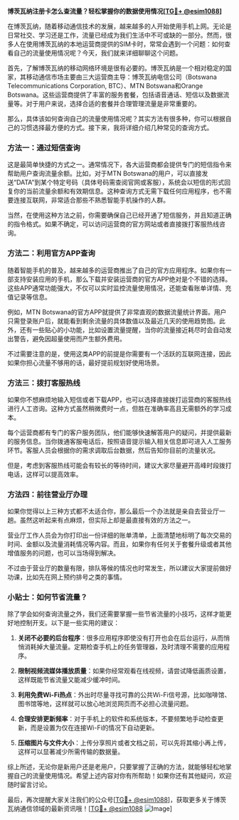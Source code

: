 **博茨瓦纳注册卡怎么查流量？轻松掌握你的数据使用情况[[TG💪+ @esim1088](https://t.me/s/esim1088)]**

在博茨瓦纳，随着移动通信技术的发展，越来越多的人开始使用手机上网。无论是日常社交、学习还是工作，流量已经成为我们生活中不可或缺的一部分。然而，很多人在使用博茨瓦纳的本地运营商提供的SIM卡时，常常会遇到一个问题：如何查看自己的流量使用情况呢？今天，我们就来详细聊聊这个问题。

首先，了解博茨瓦纳的移动网络环境是很有必要的。博茨瓦纳是一个相对稳定的国家，其移动通信市场主要由三大运营商主导：博茨瓦纳电信公司（Botswana Telecommunications Corporation, BTC）、MTN Botswana和Orange Botswana。这些运营商提供了丰富的服务套餐，包括语音通话、短信以及数据流量等。对于用户来说，选择合适的套餐并合理管理流量是非常重要的。

那么，具体该如何查询自己的流量使用情况呢？其实方法有很多种，你可以根据自己的习惯选择最方便的方式。接下来，我将详细介绍几种常见的查询方式。

### 方法一：通过短信查询

这是最简单快捷的方式之一。通常情况下，各大运营商都会提供专门的短信指令来帮助用户查询流量余额。比如，对于MTN Botswana的用户，可以直接发送“DATA”到某个特定号码（具体号码需查阅官网或客服），系统会以短信的形式回复你的当前流量余额和有效期信息。这种查询方式无需下载任何应用程序，也不需要连接互联网，非常适合那些不熟悉智能手机操作的人群。

当然，在使用这种方法之前，你需要确保自己已经开通了短信服务，并且知道正确的指令格式。如果不确定，可以访问运营商的官方网站或者直接拨打客服热线咨询。

### 方法二：利用官方APP查询

随着智能手机的普及，越来越多的运营商推出了自己的官方应用程序。如果你有一部支持安装应用的手机，那么下载并安装运营商的官方APP绝对是个不错的选择。这些APP通常功能强大，不仅可以实时监控流量使用情况，还能查看账单详情、充值记录等信息。

例如，MTN Botswana的官方APP就提供了非常直观的数据流量统计界面。用户只需登录账户后，就能看到剩余流量的具体数值以及最近几天的使用趋势图。此外，还有一些贴心的小功能，比如设置流量提醒，当你的流量接近耗尽时会自动发出警告，避免因超量使用而产生额外费用。

不过需要注意的是，使用这类APP的前提是你需要有一个活跃的互联网连接，因此如果你担心流量不够用的话，最好提前规划好使用场景。

### 方法三：拨打客服热线

如果你不想麻烦地输入短信或者下载APP，也可以选择直接拨打运营商的客服热线进行人工咨询。这种方式虽然稍微费时一点，但胜在准确率高且无需额外的学习成本。

每个运营商都有专门的客户服务团队，他们能够快速解答用户的疑问，并提供最新的服务信息。当你拨通客服电话后，按照语音提示输入相关信息即可进入人工服务环节。客服人员会根据你的需求调取后台数据，然后告知你目前的流量状况。

但是，考虑到客服热线可能会有较长的等待时间，建议大家尽量避开高峰时段拨打电话，这样可以提高效率。

### 方法四：前往营业厅办理

如果你觉得以上三种方式都不太适合你，那么最后一个办法就是亲自去营业厅一趟。虽然这听起来有点麻烦，但实际上却是最直接有效的方法之一。

营业厅工作人员会为你打印出一份详细的账单清单，上面清楚地标明了每次交易的时间、金额以及流量消耗情况等内容。而且，如果你有任何关于套餐升级或者其他增值服务的问题，也可以当场得到解决。

不过由于营业厅的数量有限，排队等候的情况也时常发生，所以建议大家提前做好功课，比如先在网上预约排号之类的事情。

### 小贴士：如何节省流量？

除了学会如何查询流量之外，我们还需要掌握一些节省流量的小技巧，这样才能更好地控制开支。以下是一些实用的建议：

1. **关闭不必要的后台程序**：很多应用程序即使没有打开也会在后台运行，从而悄悄消耗掉大量流量。定期检查手机上的任务管理器，及时清理不需要的应用程序。

2. **限制视频流媒体播放质量**：如果你经常观看在线视频，请尝试降低画质设置，这样既能节省流量又能减少缓冲时间。

3. **利用免费Wi-Fi热点**：外出时尽量寻找可靠的公共Wi-Fi信号源，比如咖啡馆、图书馆等地，这样就可以放心地浏览网页而不必担心流量问题。

4. **合理安排更新频率**：对于手机上的软件和系统版本，不要频繁地手动检查更新，而是设置为仅在连接Wi-Fi的情况下自动更新。

5. **压缩图片与文件大小**：上传分享照片或者文档之前，可以先将其缩小再上传，这样可以显著减少所需传输的数据量。

综上所述，无论你是新用户还是老用户，只要掌握了正确的方法，就能够轻松地掌握自己的流量使用情况。希望上述内容对你有所帮助！如果你还有其他疑问，欢迎随时留言讨论。

最后，再次提醒大家关注我们的公众号[[TG💪+ @esim1088](https://t.me/s/esim1088)]，获取更多关于博茨瓦纳通信领域的最新资讯哦！[[TG💪+ @esim1088](https://t.me/s/esim1088) ![Image](https://i.postimg.cc/4NQfJmqS/Snipaste-2025-05-13-00-14-12.png)]